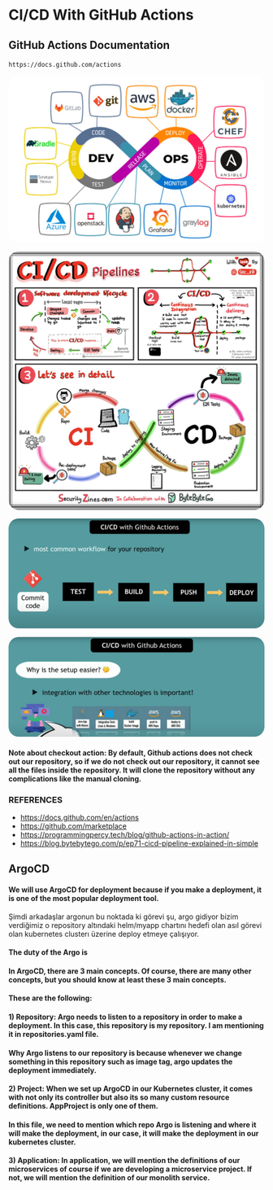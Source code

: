 # CI/CD With GitHub Actions

##  GitHub Actions Documentation
    https://docs.github.com/actions

<p align="center">
    <img src="images/circ.jpeg" alt="workflow" width="%100" height="%100" style="border-radius: 20px">
</p>

<p align="center">
    <img src="images/ci-cd.jpeg" alt="workflow" width="%100" height="%100" style="border-radius: 20px">
</p>

<p align="center">
    <img src="images/cicd1.png" alt="workflow" width="%100" height="%100" style="border-radius: 20px">
</p>

<p align="center">
    <img src="images/cicd2.png" alt="workflow" width="%100" height="%100" style="border-radius: 20px">
</p>


#### Note about checkout action: By default, Github actions does not check out our repository, so if we do not check out our repository, it cannot see all the files inside the repository. It will clone the repository without any complications like the manual cloning.

### REFERENCES
- https://docs.github.com/en/actions
- https://github.com/marketplace
- https://programmingpercy.tech/blog/github-actions-in-action/
- https://blog.bytebytego.com/p/ep71-cicd-pipeline-explained-in-simple





## ArgoCD

#### We will use ArgoCD for deployment because if you make a deployment, it is one of the most popular deployment tool.

Şimdi arkadaşlar argonun bu noktada ki görevi şu, argo gidiyor bizim verdiğimiz o repository altındaki helm/myapp chartını hedefi olan asıl görevi olan kubernetes clusterı üzerine deploy etmeye çalışıyor.
#### The duty of the Argo is 


#### In ArgoCD, there are 3 main concepts. Of course, there are many other concepts, but you should know at least these 3 main concepts.
#### These are the following:
#### 1) Repository: Argo needs to listen to a repository in order to make a deployment. In this case, this repository is my repository. I am mentioning it in repositories.yaml file.
####    Why Argo listens to our repository is because whenever we change something in this repository such as image tag, argo updates the deployment immediately. 
#### 2) Project: When we set up ArgoCD in our Kubernetes cluster, it comes with not only its controller but also its so many custom resource definitions. AppProject is only one of them.
#### In this file, we need to mention which repo Argo is listening and where it will make the deployment, in our case, it will make the deployment in our kubernetes cluster.
#### 3) Application: In application, we will mention the definitions of our microservices of course if we are developing a microservice project. If not, we will mention the definition of our monolith service.